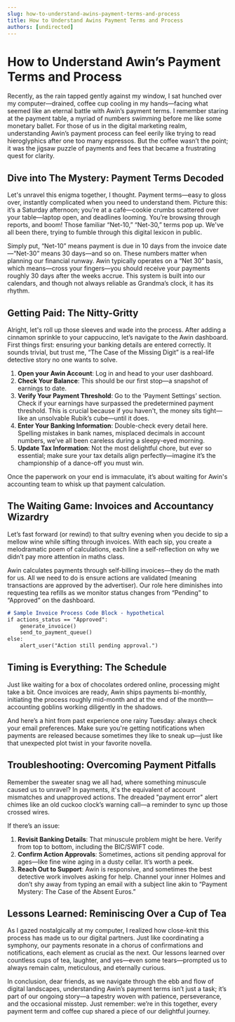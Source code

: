 ```yaml
---
slug: how-to-understand-awins-payment-terms-and-process
title: How to Understand Awins Payment Terms and Process
authors: [undirected]
---
```



# How to Understand Awin’s Payment Terms and Process

Recently, as the rain tapped gently against my window, I sat hunched over my computer—drained, coffee cup cooling in my hands—facing what seemed like an eternal battle with Awin’s payment terms. I remember staring at the payment table, a myriad of numbers swimming before me like some monetary ballet. For those of us in the digital marketing realm, understanding Awin’s payment process can feel eerily like trying to read hieroglyphics after one too many espressos. But the coffee wasn’t the point; it was the jigsaw puzzle of payments and fees that became a frustrating quest for clarity.

## Dive into The Mystery: Payment Terms Decoded

Let's unravel this enigma together, I thought. Payment terms—easy to gloss over, instantly complicated when you need to understand them. Picture this: it’s a Saturday afternoon; you’re at a café—cookie crumbs scattered over your table—laptop open, and deadlines looming. You’re browsing through reports, and boom! Those familiar “Net-10,” “Net-30,” terms pop up. We've all been there, trying to fumble through this digital lexicon in public.

Simply put, “Net-10” means payment is due in 10 days from the invoice date—“Net-30” means 30 days—and so on. These numbers matter when planning our financial runway. Awin typically operates on a “Net 30” basis, which means—cross your fingers—you should receive your payments roughly 30 days after the weeks accrue. This system is built into our calendars, and though not always reliable as Grandma’s clock, it has its rhythm.

## Getting Paid: The Nitty-Gritty

Alright, let's roll up those sleeves and wade into the process. After adding a cinnamon sprinkle to your cappuccino, let’s navigate to the Awin dashboard. First things first: ensuring your banking details are entered correctly. It sounds trivial, but trust me, “The Case of the Missing Digit” is a real-life detective story no one wants to solve.

1. **Open your Awin Account**: Log in and head to your user dashboard. 
2. **Check Your Balance**: This should be our first stop—a snapshot of earnings to date.
3. **Verify Your Payment Threshold**: Go to the ‘Payment Settings’ section. Check if your earnings have surpassed the predetermined payment threshold. This is crucial because if you haven't, the money sits tight—like an unsolvable Rubik’s cube—until it does.
4. **Enter Your Banking Information**: Double-check every detail here. Spelling mistakes in bank names, misplaced decimals in account numbers, we’ve all been careless during a sleepy-eyed morning.
5. **Update Tax Information**: Not the most delightful chore, but ever so essential; make sure your tax details align perfectly—imagine it’s the championship of a dance-off you must win.

Once the paperwork on your end is immaculate, it’s about waiting for Awin's accounting team to whisk up that payment calculation.

## The Waiting Game: Invoices and Accountancy Wizardry

Let’s fast forward (or rewind) to that sultry evening when you decide to sip a mellow wine while sifting through invoices. With each sip, you create a melodramatic poem of calculations, each line a self-reflection on why we didn’t pay more attention in maths class.

Awin calculates payments through self-billing invoices—they do the math for us. All we need to do is ensure actions are validated (meaning transactions are approved by the advertiser). Our role here diminishes into requesting tea refills as we monitor status changes from “Pending” to “Approved” on the dashboard.

```markdown
# Sample Invoice Process Code Block - hypothetical
if actions_status == "Approved":
    generate_invoice()
    send_to_payment_queue()
else:
    alert_user("Action still pending approval.")
```

## Timing is Everything: The Schedule

Just like waiting for a box of chocolates ordered online, processing might take a bit. Once invoices are ready, Awin ships payments bi-monthly, initiating the process roughly mid-month and at the end of the month—accounting goblins working diligently in the shadows.

And here’s a hint from past experience one rainy Tuesday: always check your email preferences. Make sure you're getting notifications when payments are released because sometimes they like to sneak up—just like that unexpected plot twist in your favorite novella.

## Troubleshooting: Overcoming Payment Pitfalls

Remember the sweater snag we all had, where something minuscule caused us to unravel? In payments, it's the equivalent of account mismatches and unapproved actions. The dreaded "payment error" alert chimes like an old cuckoo clock’s warning call—a reminder to sync up those crossed wires.

If there’s an issue:
1. **Revisit Banking Details**: That minuscule problem might be here. Verify from top to bottom, including the BIC/SWIFT code.
2. **Confirm Action Approvals**: Sometimes, actions sit pending approval for ages—like fine wine aging in a dusty cellar. It’s worth a peek.
3. **Reach Out to Support**: Awin is responsive, and sometimes the best detective work involves asking for help. Channel your inner Holmes and don’t shy away from typing an email with a subject line akin to “Payment Mystery: The Case of the Absent Euros.”

## Lessons Learned: Reminiscing Over a Cup of Tea

As I gazed nostalgically at my computer, I realized how close-knit this process has made us to our digital partners. Just like coordinating a symphony, our payments resonate in a chorus of confirmations and notifications, each element as crucial as the next. Our lessons learned over countless cups of tea, laughter, and yes—even some tears—prompted us to always remain calm, meticulous, and eternally curious.

In conclusion, dear friends, as we navigate through the ebb and flow of digital landscapes, understanding Awin’s payment terms isn’t just a task; it’s part of our ongoing story—a tapestry woven with patience, perseverance, and the occasional misstep. Just remember: we’re in this together, every payment term and coffee cup shared a piece of our delightful journey.